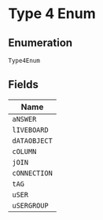 
# Type 4 Enum

## Enumeration

`Type4Enum`

## Fields

| Name |
|  --- |
| `aNSWER` |
| `lIVEBOARD` |
| `dATAOBJECT` |
| `cOLUMN` |
| `jOIN` |
| `cONNECTION` |
| `tAG` |
| `uSER` |
| `uSERGROUP` |

